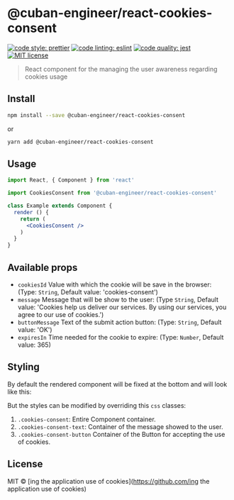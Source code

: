# @cuban-engineer/react-cookies-consent

[![code style: prettier](https://img.shields.io/badge/code_style-prettier-ff69b4.svg)](https://github.com/prettier/prettier)   [![code linting: eslint](https://img.shields.io/badge/lint-eslint-blue.svg)](https://github.com/eslint/eslint)  [![code quality: jest](https://img.shields.io/badge/test-jest-ff69b4.svg)](https://facebook.github.io/jest/) [![MIT license](https://img.shields.io/badge/License-MIT-blue.svg)](https://lbesson.mit-license.org/)

> React component for the managing the user awareness regarding cookies usage

## Install

```bash
npm install --save @cuban-engineer/react-cookies-consent
```

or

```bash
yarn add @cuban-engineer/react-cookies-consent
```

## Usage

```jsx
import React, { Component } from 'react'

import CookiesConsent from '@cuban-engineer/react-cookies-consent'

class Example extends Component {
  render () {
    return (
      <CookiesConsent />
    )
  }
}
```

## Available props

* `cookiesId` Value with which the cookie will be save in the browser: (Type: `String`, Default value: 'cookies-consent')
* `message` Message that will be show to the user: (Type `String`, Default value: 'Cookies help us deliver our services. By using our services, you agree to our use of cookies.')
* `buttonMessage` Text of the submit action button: (Type: `String`, Default value: 'OK')
* `expiresIn` Time needed for the cookie to expire: (Type: `Number`, Default value: 365)

## Styling
 
 By default the rendered component will be fixed at the bottom and will look like this:
 
 But the styles can be modified by overriding this `css` classes:
 1. `.cookies-consent`: Entire Component container.
 2. `.cookies-consent-text`: Container of the message showed to the user.
 3. `.cookies-consent-button` Container of the Button for accepting the use of cookies.  

## License

MIT © [ing the application use of cookies](https://github.com/ing the application use of cookies)
